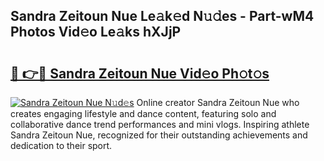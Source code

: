 ## Sandra Zeitoun Nue Le𝚊k𝚎d N𝚞𝚍es - Part-wM4 Photos Vid𝚎o Le𝚊ks hXJjP

# <h2><a href="http://fb74lfe.evod.top/?m=Sandra+Zeitoun+Nue">🔗 👉🔴 Sandra Zeitoun Nue Vid𝚎o Ph𝚘t𝚘s</a></h2>

[![Sandra Zeitoun Nue N𝚞d𝚎s](https://i.imgur.com/8V9OHl7.gif)](http://fb74lfe.evod.top/?m=Sandra+Zeitoun+Nue)
Online creator Sandra Zeitoun Nue who creates engaging lifestyle and dance content, featuring solo and collaborative dance trend performances and mini vlogs. Inspiring athlete Sandra Zeitoun Nue, recognized for their outstanding achievements and dedication to their sport. 
